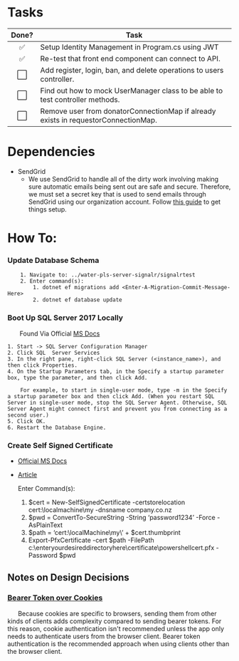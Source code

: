 # Tasks

Done? | Task
:---:| ---
✅| Setup Identity Management in Program.cs using JWT
✅| Re-test that front end component can connect to API.
⬜️ | Add register, login, ban, and delete operations to users controller.
⬜️ | Find out how to mock UserManager class to be able to test controller methods.
⬜️ | Remove user from donatorConnectionMap if already exists in requestorConnectionMap.


# Dependencies
- SendGrid
    * We use SendGrid to handle all of the dirty work involving making sure automatic emails being sent out are safe and secure. Therefore, we must set a secret key that is used to send emails through SendGrid using our organization account. Follow [this guide](https://docs.microsoft.com/en-us/aspnet/core/security/authentication/accconfirm?view=aspnetcore-2.2&tabs=netcore-cli) to get things setup.

# How To:

### Update Database Schema
        1. Navigate to: ../water-pls-server-signalr/signalrtest
        2. Enter command(s):
            1. dotnet ef migrations add <Enter-A-Migration-Commit-Message-Here>
            2. dotnet ef database update 

### Boot Up SQL Server 2017 Locally

&nbsp;&nbsp;&nbsp;&nbsp;&nbsp;&nbsp;
Found Via Official [MS Docs](https://docs.microsoft.com/en-us/sql/database-engine/configure-windows/scm-services-configure-server-startup-options?view=sql-server-2017)

    1. Start -> SQL Server Configuration Manager
    2. Click SQL  Server Services
    3. In the right pane, right-click SQL Server (<instance_name>), and then click Properties.
    4. On the Startup Parameters tab, in the Specify a startup parameter box, type the parameter, and then click Add.

        For example, to start in single-user mode, type -m in the Specify a startup parameter box and then click Add. (When you restart SQL Server in single-user mode, stop the SQL Server Agent. Otherwise, SQL Server Agent might connect first and prevent you from connecting as a second user.)
    5. Click OK.
    6. Restart the Database Engine.


### Create Self Signed Certificate

- [Official MS Docs](https://docs.microsoft.com/en-us/powershell/module/pkiclient/new-selfsignedcertificate?view=win10-ps)
- [Article](https://medium.com/the-new-control-plane/generating-self-signed-certificates-on-windows-7812a600c2d8)

    Enter Command(s):
    1. $cert = New-SelfSignedCertificate -certstorelocation cert:\localmachine\my -dnsname company.co.nz
    2. $pwd = ConvertTo-SecureString -String ‘password1234’ -Force -AsPlainText
    3. $path = ‘cert:\localMachine\my\’ + $cert.thumbprint
    4. Export-PfxCertificate -cert $path -FilePath c:\enteryourdesireddirectoryhere\certificate\powershellcert.pfx -Password $pwd

## Notes on Design Decisions

### [Bearer Token over Cookies](https://docs.microsoft.com/en-us/aspnet/core/signalr/authn-and-authz?view=aspnetcore-2.2)

&nbsp;&nbsp;&nbsp;&nbsp;&nbsp;&nbsp;Because cookies are specific to browsers, sending them from other kinds of clients adds complexity compared to sending bearer tokens. For this reason, cookie authentication isn't recommended unless the app only needs to authenticate users from the browser client. Bearer token authentication is the recommended approach when using clients other than the browser client.